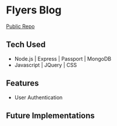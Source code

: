 # Flyers Blog

[Public Repo](https://github.com/DerekFludz/flyersblog)

## Tech Used

*  Node.js     |  Express  |  Passport  |  MongoDB
*  Javascript  |  JQuery   |  CSS

## Features

* User Authentication

## Future Implementations
